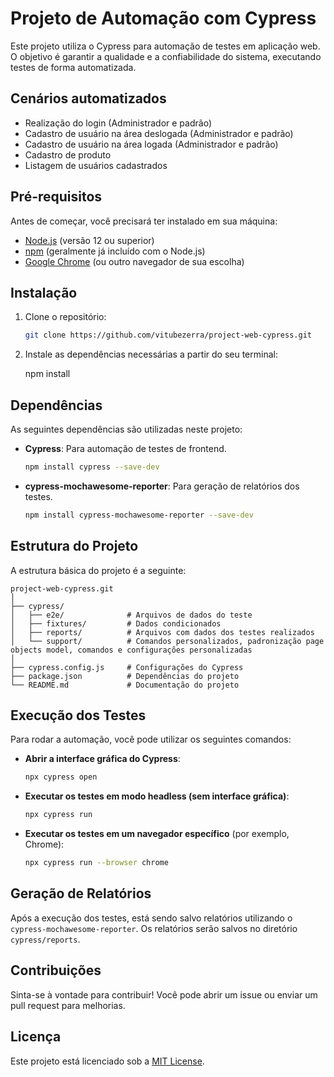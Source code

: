 # Projeto de Automação com Cypress

Este projeto utiliza o Cypress para automação de testes em aplicação web. O objetivo é garantir a qualidade e a confiabilidade do sistema, executando testes de forma automatizada.

## Cenários automatizados

- Realização do login (Administrador e padrão)
- Cadastro de usuário na área deslogada (Administrador e padrão)
- Cadastro de usuário na área logada (Administrador e padrão)
- Cadastro de produto
- Listagem de usuários cadastrados

## Pré-requisitos

Antes de começar, você precisará ter instalado em sua máquina:

- [Node.js](https://nodejs.org/) (versão 12 ou superior)
- [npm](https://www.npmjs.com/) (geralmente já incluído com o Node.js)
- [Google Chrome](https://www.google.com/chrome/) (ou outro navegador de sua escolha)

## Instalação

1. Clone o repositório:

   ```bash
   git clone https://github.com/vitubezerra/project-web-cypress.git
   ```

2. Instale as dependências necessárias a partir do seu terminal:

   npm install

## Dependências

As seguintes dependências são utilizadas neste projeto:

- **Cypress**: Para automação de testes de frontend.
  ```bash
  npm install cypress --save-dev
  ```

- **cypress-mochawesome-reporter**: Para geração de relatórios dos testes.
  ```bash
  npm install cypress-mochawesome-reporter --save-dev
  ```

## Estrutura do Projeto

A estrutura básica do projeto é a seguinte:

```
project-web-cypress.git
│
├── cypress/
│   ├── e2e/              # Arquivos de dados do teste
│   ├── fixtures/         # Dados condicionados
│   ├── reports/          # Arquivos com dados dos testes realizados
│   └── support/          # Comandos personalizados, padronização page objects model, comandos e configurações personalizadas
│
├── cypress.config.js     # Configurações do Cypress
├── package.json          # Dependências do projeto
└── README.md             # Documentação do projeto
```

## Execução dos Testes

Para rodar a automação, você pode utilizar os seguintes comandos:

- **Abrir a interface gráfica do Cypress**:

   ```bash
   npx cypress open
   ```

- **Executar os testes em modo headless (sem interface gráfica)**:

   ```bash
   npx cypress run
   ```

- **Executar os testes em um navegador específico** (por exemplo, Chrome):

   ```bash
   npx cypress run --browser chrome
   ```

## Geração de Relatórios

Após a execução dos testes, está sendo salvo relatórios utilizando o `cypress-mochawesome-reporter`. Os relatórios serão salvos no diretório `cypress/reports`.

## Contribuições

Sinta-se à vontade para contribuir! Você pode abrir um issue ou enviar um pull request para melhorias.

## Licença

Este projeto está licenciado sob a [MIT License](LICENSE.txt).